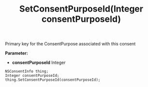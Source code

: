 ﻿---
uid: crmscript_ref_NSConsentInfo_SetConsentPurposeId
title: SetConsentPurposeId(Integer consentPurposeId)
intellisense: NSConsentInfo.SetConsentPurposeId
keywords: NSConsentInfo, GetConsentPurposeId
so.topic: reference
---

Primary key for the ConsentPurpose associated with this consent

**Parameter:** 
 - **consentPurposeId** Integer

```crmscript
NSConsentInfo thing;
Integer consentPurposeId;
thing.SetConsentPurposeId(consentPurposeId);
```

